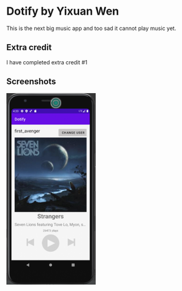 

# Dotify by Yixuan Wen

This is the next big music app and too sad it cannot play music yet.

## Extra credit
I have completed extra credit #1

## Screenshots
<img src="./screenshot1.jpg" alt="Screenshot of the app" height="500" />

